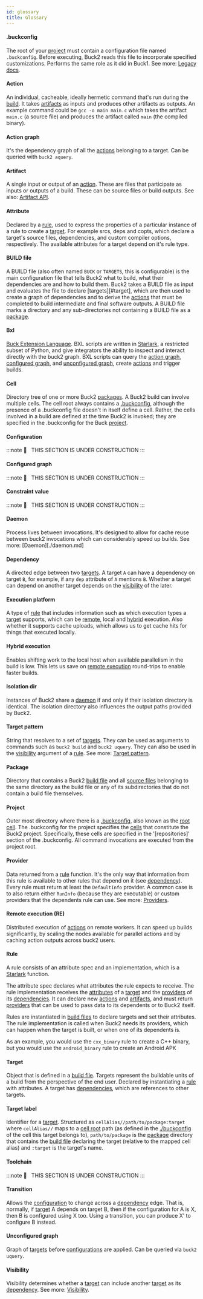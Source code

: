 ```yaml
---
id: glossary
title: Glossary
---
```


#### .buckconfig
The root of your [project](#project) must contain a configuration file named `.buckconfig`. Before executing, Buck2 reads this file to incorporate specified customizations. Performs the same role as it did in Buck1. See more: [Legacy docs](https://buck2.build/docs/legacy/files-and-directories/dot-buckconfig).

#### Action
An individual, cacheable, ideally hermetic command that's run during the [build](#build). It takes [artifacts](#artifact) as inputs and produces other artifacts as outputs. An example command could be `gcc -o main main.c` which takes the artifact `main.c` (a source file) and produces the artifact called `main` (the compiled binary).

#### Action graph
It's the dependency graph of all the [actions](#action) belonging to a target. Can be queried with `buck2 aquery`.

#### Artifact
A single input or output of an [action](#action). These are files that participate as inputs or outputs of a build. These can be source files or build outputs. See also: [Artifact API](https://buck2.build/docs/generated/native/Artifact/).

#### Attribute

Declared by a [rule](#rule), used to express the properties of a particular instance of a rule to create a [target](#target). For example srcs, deps and copts, which declare a target's source files, dependencies, and custom compiler options, respectively. The available attributes for a target depend on it's rule type.

#### BUILD file

A BUILD file (also often named `BUCK` or `TARGETS`, this is configurable) is the main configuration file that tells Buck2 what to build, what their dependencies are and how to build them. Buck2 takes a BUILD file as input and evaluates the file to declare [targets][#target], which are then used to create a graph of dependencies and to derive the [actions](#action) that must be completed to build intermediate and final software outputs. A BUILD file marks a directory and any sub-directories not containing a BUILD file as a [package](#package).


#### Bxl

[Buck Extension Language](https://buck2.build/docs/developers/bxl). BXL scripts are written in [Starlark](https://github.com/bazelbuild/starlark), a restricted subset of Python, and give integrators the ability to inspect and interact directly with the buck2 graph. BXL scripts can query the [action graph](#action-graph), [configured graph](#configured-graph), and [unconfigured graph](#unconfigured-graph), create [actions](#actions) and trigger builds.

#### Cell

Directory tree of one or more Buck2 [packages](#package). A Buck2 build can involve multiple cells. The cell root always contains a [.buckconfig](#buckconfig), although the presence of a .buckconfig file doesn't in itself define a cell. Rather, the cells involved in a build are defined at the time Buck2 is invoked; they are specified in the .buckconfig for the Buck [project](#project).

#### Configuration
:::note
🚧   THIS SECTION IS UNDER CONSTRUCTION
:::
#### Configured graph
:::note
🚧   THIS SECTION IS UNDER CONSTRUCTION
:::
#### Constraint value
:::note
🚧   THIS SECTION IS UNDER CONSTRUCTION
:::
#### Daemon

Process lives between invocations. It's designed to allow for cache reuse between buck2 invocations which can considerably speed up builds. See more: [Daemon][./daemon.md]

#### Dependency

A directed edge between two [targets](#target). A target `A` can have a dependency on target `B`, for example, if any `dep` attribute of `A` mentions `B`. Whether a target can depend on another target depends on the [visibility](#visibility) of the later.

#### Execution platform

A type of [rule](#rule) that includes information such as which execution types a [target](#target) supports, which can be [remote](#remote-execution-re), local and [hybrid](#hybrid-execution) execution. Also whether it supports cache uploads, which allows us to get cache hits for things that executed locally.

#### Hybrid execution

Enables shifting work to the local host when available parallelism in the build is low. This lets us save on [remote execution](#remote-execution-re) round-trips to enable faster builds.

#### Isolation dir

Instances of Buck2 share a [daemon](#daemon) if and only if their isolation directory is identical. The isolation directory also influences the output paths provided by Buck2.

#### Target pattern

String that resolves to a set of [targets](#target). They can be used as arguments to commands such as `buck2 build` and `buck2 uquery`. They can also be used in the [visibility](#visibility) argument of a [rule](#rule). See more: [Target pattern](./target_pattern.md).

#### Package

Directory that contains a Buck2 [build file](#build-file) and all [source files](#source-file) belonging to the same directory as the build file or any of its subdirectories that do not contain a build file themselves.

#### Project

Outer most directory where there is a [.buckconfig](#buckconfig), also known as the [root cell](#cell). The .buckconfig for the project specifies the [cells](#cell) that constitute the Buck2 project. Specifically, these cells are specified in the '[repositories]' section of the .buckconfig. All command invocations are executed from the project root.

#### Provider

Data returned from a [rule](#rule) function. It's the only way that information from this rule is available to other rules that depend on it (see [dependency](#dependency)). Every rule must return at least the `DefaultInfo` provider. A common case is to also return either `RunInfo` (because they are executable) or custom providers that the dependents rule can use. See more: [Providers](https://buck2.build/docs/rule_authors/writing_rules/#providers).

#### Remote execution (RE)

Distributed execution of [actions](#action) on remote workers. It can speed up builds significantly, by scaling the nodes available for parallel actions and by caching action outputs across buck2 users.

#### Rule

A rule consists of an attribute spec and an implementation, which is a [Starlark](#starlark) function.

The attribute spec declares what attributes the rule expects to receive. The rule implementation receives the [attributes](#attribute) of a [target](#target) and the [providers](#provider) of its [dependencies](#dependency). It can declare new [actions](#action) and [artifacts](#artifact), and must return [providers](#provider) that can be used to pass data to its dependents or to Buck2 itself.

Rules are instantiated in [build files](#build-file) to declare targets and set their attributes. The rule implementation is called when Buck2 needs its providers, which can happen when the target is built, or when one of its dependents is.

As an example, you would use the `cxx_binary` rule to create a C++ binary, but you would use the `android_binary` rule to create an Android APK

#### Target

Object that is defined in a [build file](#build-file). Targets represent the buildable units of a build from the perspective of the end user. Declared by instantiating a [rule](#rule) with attributes. A target has [dependencies](#dependency), which are references to other targets.

#### Target label

Identifier for a [target](#target). Structured as `cellAlias//path/to/package:target` where `cellAlias//` maps to a [cell root](#cell) path (as defined in the [./buckconfig](#buckconfig) of the cell this target belongs to), `path/to/package` is the [package](#package) directory that contains the [build file](#build-file) declaring the target (relative to the mapped cell alias) and `:target` is the target's name.

#### Toolchain
:::note
🚧   THIS SECTION IS UNDER CONSTRUCTION
:::
#### Transition

Allows the [configuration](#configuration) to change across a [dependency](#dependency) edge. That is, normally,  if [target](#target) A depends on target B, then if the configuration for A is X, then B is configured using X too. Using a transition, you can produce X' to configure B instead.

#### Unconfigured graph

Graph of [targets](#target) before [configurations](#configuration) are applied. Can be queried via `buck2 uquery`.

#### Visibility

Visibility determines whether a [target](#target) can include another [target](#target) as its [dependency](#dependency). See more: [Visibility](./visibility.md).
